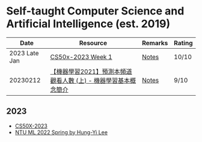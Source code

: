 # Self-taught Computer Science and Artificial Intelligence (est. 2019)
|Date|Resource|Remarks|Rating|
|------------ | ------------| ------------| ------------|
|2023 Late Jan |[CS50x-2023 Week 1](https://cs50.harvard.edu/x/2023/weeks/1/) |[Notes](cs50x-2023/week-1-c/) |10/10 |
|20230212 |[【機器學習2021】預測本頻道觀看人數 (上) - 機器學習基本概念簡介](https://www.youtube.com/watch?v=Ye018rCVvOo)| [Notes](ntu-ml-2022-spring/week-1/preparation-1/)|9/10|

## 2023
- [CS50X-2023](cs50x-2023/)
- [NTU ML 2022 Spring by Hung-Yi Lee](ntu-ml-2022-spring/)
